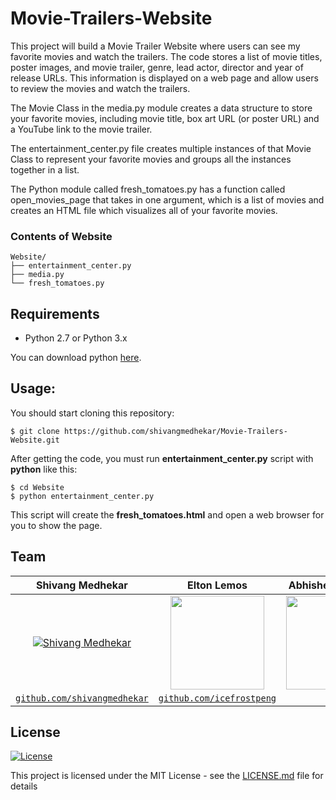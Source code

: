 # Movie-Trailers-Website

This project will build a Movie Trailer Website where users can see my favorite movies and watch the trailers. The code stores a list of movie titles, poster images, and movie trailer, genre, lead actor, director and year of release URLs. This information is displayed on a web page and allow users to review the movies and watch the trailers.

The Movie Class in the media.py module creates a data structure to store your favorite movies, including movie title, box art URL (or poster URL) and a YouTube link to the movie trailer.

The entertainment_center.py file creates multiple instances of that Movie Class to represent your favorite movies and groups all the instances together in a list.

The Python module called fresh_tomatoes.py has a function called open_movies_page that takes in one argument, which is a list of movies and creates an HTML file which visualizes all of your favorite movies.

### Contents of Website
```
Website/
├── entertainment_center.py
├── media.py
└── fresh_tomatoes.py
```

## Requirements
- Python 2.7 or Python 3.x

You can download python [here](https://www.python.org/downloads/).

## Usage:

You should start cloning this repository:

    $ git clone https://github.com/shivangmedhekar/Movie-Trailers-Website.git

After getting the code, you must run **entertainment_center.py** script with **python** like this:
    
    $ cd Website
    $ python entertainment_center.py

This script will create the **fresh_tomatoes.html** and open a web browser for you to show the page.



## Team
|  **Shivang Medhekar** |  **Elton Lemos** | **Abhishek Ghoshal** | **Nivya Jomichan** | **Prim Dsouza** |
| :---: |:---:|:---:| :---:|:---:|
| [![Shivang Medhekar](https://avatars2.githubusercontent.com/u/69140290?s=150&u=5df35a82b6d2b6b7b876dfdc22d451c92d30a5c6&v=4)](https://github.com/shivangmedhekar) | <img src = "https://media-exp1.licdn.com/dms/image/C5103AQFG2Cinmyjfbg/profile-displayphoto-shrink_800_800/0?e=1602115200&v=beta&t=GQxWNoIkQyqb_twmRr_Wwf_44zsKFeOuzFibL83ysGs" width="150" height="150"> | <img src = "https://media-exp1.licdn.com/dms/image/C5103AQE9eeVdOp_gVA/profile-displayphoto-shrink_800_800/0?e=1602115200&v=beta&t=Vgfke5AYbbkNQfEYyrMWqueCT1W3GQEKoJjJZkSx_ZE" width="150" height="150">| <img src = "https://media-exp1.licdn.com/dms/image/C5103AQGtPzutUIVeAg/profile-displayphoto-shrink_800_800/0?e=1602115200&v=beta&t=a2YkXZmZB4E_lHfHKFxe9r-SioRfRwmU-fhsuYV4Q5E" width="150" height="150">| <img src = "https://media-exp1.licdn.com/dms/image/C5103AQFCKYWDUjPpkQ/profile-displayphoto-shrink_800_800/0?e=1602115200&v=beta&t=OOZhorVX1DQtFKfq8QUp6fRO0qGFudlSL2B8l9aeuBg" width="150" height="150">|
| <a href="https://github.com/shivangmedhekar" target="_blank">`github.com/shivangmedhekar`</a>| <a href="https://github.com/icefrostpeng" target="_blank">`github.com/icefrostpeng`</a> | 



## License

[![License](http://img.shields.io/:license-mit-blue.svg?style=flat-square)](http://badges.mit-license.org)

This project is licensed under the MIT License - see the [LICENSE.md](LICENSE.md) file for details
